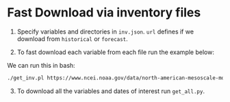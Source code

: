 # Fast Download via inventory files

1. Specify variables and directories in `inv.json`. `url` defines if we download from `historical` or `forecast`.

2. To fast download each variable from each file run the example below:

We can run this in bash:

```bash
./get_inv.pl https://www.ncei.noaa.gov/data/north-american-mesoscale-model/access/forecast/202006/20200601/nam_218_20200601_0000_000.grb2.inv | grep ":TMP:2 m above ground:" | ./get_grib.pl https://www.ncei.noaa.gov/data/north-american-mesoscale-model/access/forecast/202006/20200601/nam_218_20200601_0000_000.grb2 gribs/nam_218_20200601_0000_000_TMP_2_m_above_ground.grb2

```

3. To download all the variables and dates of interest run `get_all.py`.